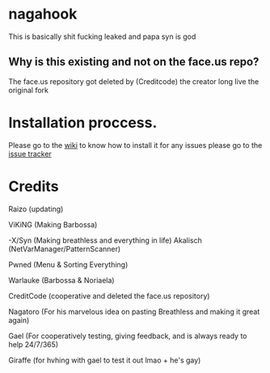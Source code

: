 # nagahook
This is basically shit fucking leaked and papa syn is god

## Why is this existing and not on the face.us repo?
The face.us repository got deleted by (Creditcode) the creator long live the original fork
# Installation proccess.

Please go to the [wiki](https://github.com/iraizo/breathless-fork/wiki) to know how to install it for any issues please go to the [issue tracker](https://github.com/iraizo/breathless-fork/issues)


# Credits

Raizo (updating)

ViKiNG (Making Barbossa)

-X/Syn (Making breathless and everything in life)
Akalisch (NetVarManager/PatternScanner)

Pwned (Menu & Sorting Everything)

Warlauke (Barbossa & Noriaela)

CreditCode (cooperative and deleted the face.us repository) 

Nagatoro (For his marvelous idea on pasting Breathless and making it great again)

Gael (For cooperatively testing, giving feedback, and is always ready to help 24/7/365)

Giraffe (for hvhing with gael to test it out lmao + he's gay)

